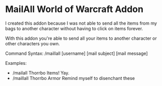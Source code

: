 # MailAll World of Warcraft Addon

I created this addon because I was not able to send all the items from my bags to another character without having to click on items forever.

With this addon you're able to send all your items to another character or other characters you own.

Command Syntax: /maillall [username] [mail subject] [mail message]

Examples:
 - /mailall Thorrbo Items! Yay.
 - /maillall Thorrbo Armor Remind myself to disenchant these
